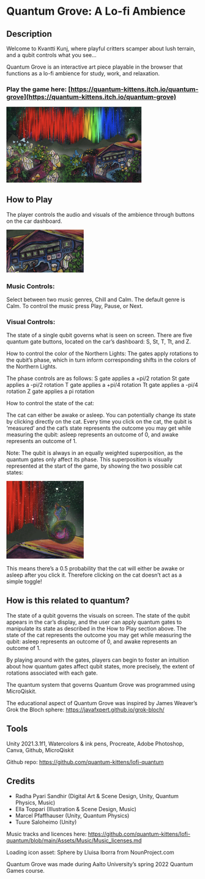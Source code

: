 # Quantum Grove: A Lo-fi Ambience

## Description
Welcome to Kvantti Kunj, where playful critters scamper about lush terrain, and a qubit controls what you see…

Quantum Grove is an interactive art piece playable in the browser that functions as a lo-fi ambience for study, work, and relaxation. 

### Play the game here: [https://quantum-kittens.itch.io/quantum-grove](https://quantum-kittens.itch.io/quantum-grove)

<img src="https://github.com/quantum-kittens/lofi-quantum/blob/main/Assets/Graphics/Screenshots/Screenshot1.png" width="70%"  />

## How to Play
The player controls the audio and visuals of the ambience through buttons on the car dashboard.

<img src="https://github.com/quantum-kittens/lofi-quantum/blob/main/Assets/Graphics/Screenshots/Dashboard.png" width="40%"  />

### Music Controls:
 
Select between two music genres, Chill and Calm. The default genre is Calm. To control the music press Play, Pause, or Next.

### Visual Controls:
 
The state of a single qubit governs what is seen on screen. 
There are five quantum gate buttons, located on the car’s dashboard: S, St, T, Tt, and Z.
 
How to control the color of the Northern Lights:
The gates apply rotations to the qubit’s phase, which in turn inform corresponding shifts in the colors of the Northern Lights.
 
The phase controls are as follows:
S gate applies a +pi/2 rotation
St gate applies a -pi/2 rotation
T gate applies a +pi/4 rotation
Tt gate applies a -pi/4 rotation
Z gate applies a pi rotation


How to control the state of the cat:

The cat can either be awake or asleep. You can potentially change its state by clicking directly on the cat. Every time you click on the cat, the qubit is ‘measured’ and the cat’s state represents the outcome you may get while measuring the qubit: asleep represents an outcome of 0, and awake represents an outcome of 1.

Note: The qubit is always in an equally weighted superposition, as the quantum gates only affect its phase. This superposition is visually represented at the start of the game, by showing the two possible cat states:

<img src="https://github.com/quantum-kittens/lofi-quantum/blob/main/Assets/Graphics/Screenshots/Superposition.png" width="40%"  />

This means there’s a 0.5 probability that the cat will either be awake or asleep after you click it. Therefore clicking on the cat doesn’t act as a simple toggle!


## How is this related to quantum?

The state of a qubit governs the visuals on screen. The state of the qubit appears in the car’s display, and the user can apply quantum gates to manipulate its state as described in the How to Play section above. The state of the cat represents the outcome you may get while measuring the qubit: asleep represents an outcome of 0, and awake represents an outcome of 1.

By playing around with the gates, players can begin to foster an intuition about how quantum gates affect qubit states, more precisely, the extent of rotations associated with each gate.

The quantum system that governs Quantum Grove was programmed using MicroQiskit.

The educational aspect of Quantum Grove was inspired by James Weaver’s Grok the Bloch sphere: https://javafxpert.github.io/grok-bloch/

## Tools
Unity 2021.3.1f1, Watercolors & ink pens, Procreate, Adobe Photoshop, Canva, Github, MicroQiskit

Github repo: https://github.com/quantum-kittens/lofi-quantum


## Credits
- Radha Pyari Sandhir (Digital Art & Scene Design, Unity, Quantum Physics, Music)
- Ella Toppari (Illustration & Scene Design, Music)
- Marcel Pfaffhauser (Unity, Quantum Physics)
- Tuure Saloheimo (Unity)

Music tracks and licences here: https://github.com/quantum-kittens/lofi-quantum/blob/main/Assets/Music/Music_licenses.md

Loading icon asset: Sphere by Lluisa Iborra from NounProject.com

Quantum Grove was made during Aalto University’s spring 2022 Quantum Games course.



